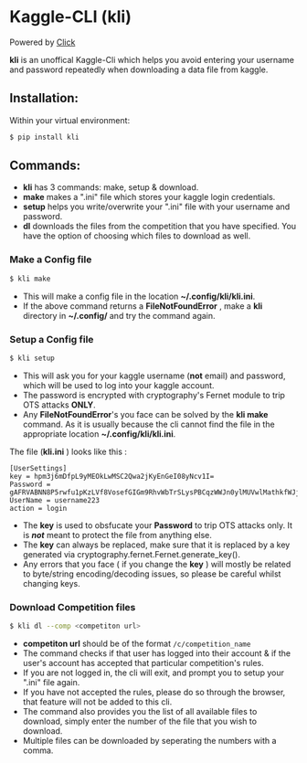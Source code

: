 # Kaggle-CLI (kli)
Powered by [Click](http://click.pocoo.org/5)

**kli** is an unoffical Kaggle-Cli which helps you avoid entering your username and password repeatedly when downloading a data file from kaggle.

## Installation:
Within your virtual environment:
```sh
$ pip install kli 
```

## Commands: 
- **kli** has 3 commands: make, setup & download.
- **make** makes a ".ini" file which stores your kaggle login credentials.
- **setup** helps you write/overwrite your ".ini" file with your username and password.
- **dl** downloads the files from the competition that you have specified. You have the option of choosing which files to 
download as well.

### Make a Config file
```sh
$ kli make  
```
- This will make a config file in the location **~/.config/kli/kli.ini**.
- If the above command returns a **FileNotFoundError** , make a **kli** directory in **~/.config/** 
and try the command again. 

### Setup a Config file
```sh
$ kli setup  
```
- This will ask you for your kaggle username (**not** email) and password, which will be used to log into your kaggle account.
- The password is encrypted with cryptography's Fernet module to trip OTS attacks **ONLY**.
- Any **FileNotFoundError**'s you face can be solved by the **kli make** command. As it is usually because the cli cannot find the file in the appropriate location  **~/.config/kli/kli.ini**. 

The file (**kli.ini** ) looks like this :
```
[UserSettings]
key = hpm3j6mDfpL9yMEOkLwMSC2Qwa2jKyEnGeI08yNcv1I=
Password = gAFRVABNN8P5rwfu1pKzLVf8VosefGIGm9RhvWbTrSLysPBCqzWWJn0ylMUVwlMathkfWJjkkXEh1mHL4rZcUl2Vz7n_Fo9IdjA==
UserName = username223
action = login
```
- The **key**  is used to obsfucate your **Password** to trip OTS attacks only. It is ***not*** meant to protect the file from anything else.
- The **key** can always be replaced, make sure that it is replaced by a key generated via cryptography.fernet.Fernet.generate_key().
- Any errors that you face ( if you change the **key** ) will mostly be related to byte/string encoding/decoding issues, so please be careful whilst changing keys.

### Download Competition files
```sh
$ kli dl --comp <competiton url>
```
- **competiton url** should be of the format `/c/competition_name`
- The command checks if that user has logged into their account & if the user's account has accepted that particular competition's rules.
- If you are not logged in, the cli will exit, and prompt you to setup your ".ini" file again.
- If you have not accepted the rules, please do so through the browser, that feature will not be added to this cli.
- The command also provides you the list of all available files to download, simply enter the number of the file that you wish to download.
- Multiple files can be downloaded by seperating the numbers with a comma.
